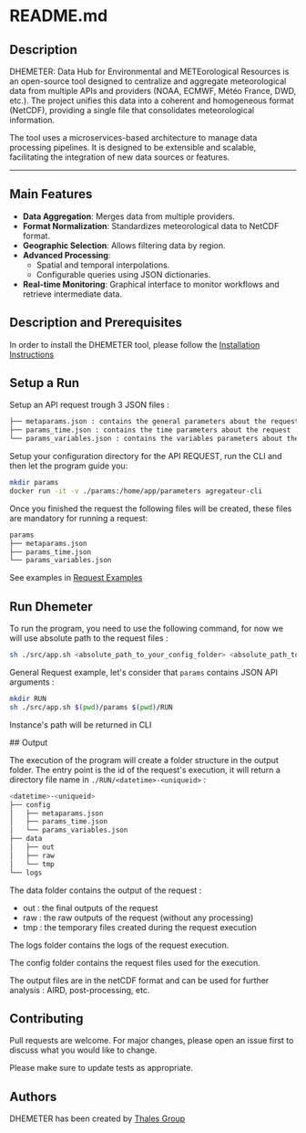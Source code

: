 # README.md
## Description
DHEMETER: Data Hub for Environmental and METEorological Resources is an open-source tool designed to centralize and aggregate meteorological data from multiple APIs and providers (NOAA, ECMWF, Météo France, DWD, etc.). The project unifies this data into a coherent and homogeneous format (NetCDF), providing a single file that consolidates meteorological information.

The tool uses a microservices-based architecture to manage data processing pipelines. It is designed to be extensible and scalable, facilitating the integration of new data sources or features.

---

## Main Features
- **Data Aggregation**: Merges data from multiple providers.
- **Format Normalization**: Standardizes meteorological data to NetCDF format.
- **Geographic Selection**: Allows filtering data by region.
- **Advanced Processing**:
  - Spatial and temporal interpolations.
  - Configurable queries using JSON dictionaries.
- **Real-time Monitoring**: Graphical interface to monitor workflows and retrieve intermediate data.

## Description and Prerequisites

In order to install the DHEMETER tool, please follow the [Installation Instructions](./INSTALL.md)

## Setup a Run

Setup an API request trough 3 JSON files :
```bash
├── metaparams.json : contains the general parameters about the request
├── params_time.json : contains the time parameters about the request
└── params_variables.json : contains the variables parameters about the request
```

Setup your configuration directory for the API REQUEST, run the CLI and then let the program guide you:
```bash
mkdir params
docker run -it -v ./params:/home/app/parameters agregateur-cli
```
Once you finished the request the following files will be created, these files are mandatory for running a request:
```bash
params
├── metaparams.json
├── params_time.json
└── params_variables.json
```

See examples in [Request Examples](./config)

## Run Dhemeter

To run the program, you need to use the following command, for now we will use absolute path to the request files :

```bash
sh ./src/app.sh <absolute_path_to_your_config_folder> <absolute_path_to_your_output_folder>
```

General Request example, let's consider that ``params`` contains JSON API arguments :
```bash
mkdir RUN
sh ./src/app.sh $(pwd)/params $(pwd)/RUN
```

Instance's path will be returned in CLI

## Output

The execution of the program will create a folder structure in the output folder. 
The entry point is the id of the request's execution, it will return a directory file name in ``./RUN/<datetime>-<uniqueid>`` :
```bash
<datetime>-<uniqueid>
├── config
│   ├── metaparams.json
│   ├── params_time.json
│   └── params_variables.json
├── data
│   ├── out
│   ├── raw
│   └── tmp
└── logs
```


The data folder contains the output of the request :
- out : the final outputs of the request
- raw : the raw outputs of the request (without any processing)
- tmp : the temporary files created during the request execution

The logs folder contains the logs of the request execution.

The config folder contains the request files used for the execution.

The output files are in the netCDF format and can be used for further analysis : AIRD, post-processing, etc.


## Contributing

Pull requests are welcome. For major changes, please open an issue first
to discuss what you would like to change.

Please make sure to update tests as appropriate.

## Authors

DHEMETER has been created by [Thales Group](https://www.thalesgroup.com/fr)